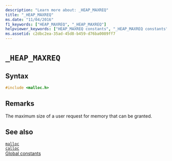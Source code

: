 ```yaml
---
description: "Learn more about: _HEAP_MAXREQ"
title: "_HEAP_MAXREQ"
ms.date: "11/04/2016"
f1_keywords: ["HEAP_MAXREQ", "_HEAP_MAXREQ"]
helpviewer_keywords: ["HEAP_MAXREQ constants", "_HEAP_MAXREQ constants", "heap constants"]
ms.assetid: c2dbc2ea-35ad-45d8-b459-d76ba0089ff7
---
```

# `_HEAP_MAXREQ`

## Syntax

```C
#include <malloc.h>
```

## Remarks

The maximum size of a user request for memory that can be granted.

## See also

[`malloc`](./reference/malloc.md)\
[`calloc`](./reference/calloc.md)\
[Global constants](./global-constants.md)
